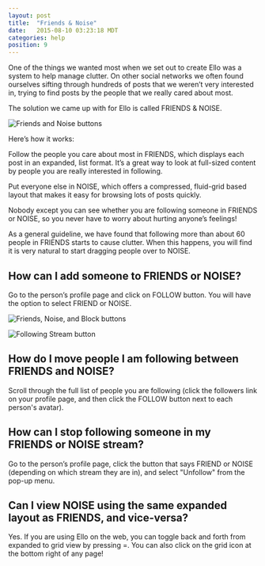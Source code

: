 ```yaml
---
layout: post
title:  "Friends & Noise"
date:   2015-08-10 03:23:18 MDT
categories: help
position: 9
---
```

One of the things we wanted most when we set out to create Ello was a system to help manage clutter. On other social networks we often found ourselves sifting through hundreds of posts that we weren’t very interested in, trying to find posts by the people that we really cared about most.

The solution we came up with for Ello is called FRIENDS & NOISE.

![Friends and Noise buttons](https://d324imu86q1bqn.cloudfront.net/uploads/asset/attachment/3034145/ello-optimized-0bd4c450.jpg) 

Here’s how it works:

Follow the people you care about most in FRIENDS, which displays each post in an expanded, list format. It’s a great way to look at full-sized content by people you are really interested in following.

Put everyone else in NOISE, which offers a compressed, fluid-grid based layout that makes it easy for browsing lots of posts quickly.

Nobody except you can see whether you are following someone in FRIENDS or NOISE, so you never have to worry about hurting anyone’s feelings!

As a general guideline, we have found that following more than about 60 people in FRIENDS starts to cause clutter. When this happens, you will find it is very natural to start dragging people over to NOISE.

## How can I add someone to FRIENDS or NOISE?

Go to the person’s profile page and click on FOLLOW button. You will have the option to select FRIEND or NOISE.

![Friends, Noise, and Block buttons](https://d324imu86q1bqn.cloudfront.net/uploads/asset/attachment/3034148/ello-optimized-8278160d.jpg)

 ![Following Stream button](https://d324imu86q1bqn.cloudfront.net/uploads/asset/attachment/3034147/ello-optimized-7db6a7bd.jpg)

## How do I move people I am following between FRIENDS and NOISE?

Scroll through the full list of people you are following (click the followers link on your profile page, and then click the FOLLOW button next to each person's avatar).

## How can I stop following someone in my FRIENDS or NOISE stream?

Go to the person’s profile page, click the button that says FRIEND or NOISE (depending on which stream they are in), and select "Unfollow" from the pop-up menu. 

## Can I view NOISE using the same expanded layout as FRIENDS, and vice-versa?

Yes. If you are using Ello on the web, you can toggle back and forth from expanded to grid view by pressing =. You can also click on the grid icon at the bottom right of any page! 
